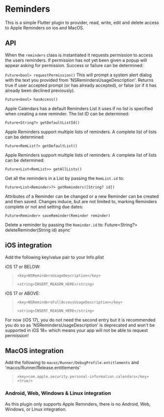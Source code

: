 # Reminders

This is a simple Flutter plugin to provider, read, write, edit and delete access to Apple Reminders on ios and MacOS.

## API

When the `reminders` class is instantiated it requests permission to access the users reminders. If permission has not yet been given a popup will appear asking for permission. Success or failure can be determined:

`Future<bool> requestPermission()`
This will prompt a system alert dialog with the text you provided from 'NSRemindersUsageDescription'. Returns true if user accepted prompt (or has already accepted), or false (or if it has already been declined previously).

`Future<bool> hasAccess()`

Apple Calendars has a default Reminders List it uses if no list is specified when creating a new reminder. The list ID can be determined:

`Future<String?> getDefaultListId()`

Apple Reminders support multiple lists of reminders. A complete list of lists can be determined:

`Future<RemList?> getDefaultList()`

Apple Reminders support multiple lists of reminders. A complete list of lists can be determined:

`Future<List<RemList>> getAllLists()`

Get all the reminders in a List by passing the `RemList.id` to:

`Future<List<Reminder>?> getReminders([String? id])`

Attributes of a Reminder can be changed or a new Reminder can be created and then saved. Changes induce, but are not limited to, marking Reminders complete or not and setting due dates:

`Future<Reminder> saveReminder(Reminder reminder)`

Delete a reminder by passing the `Reminder.id` to:
Future<String?> deleteReminder(String id) async`

## iOS integration

Add the following key/value pair to your Info.plist

iOS 17 or BELOW:
>
>    `<key>NSRemindersUsageDescription</key>`
>
>    `<string>INSERT_REASON_HERE</string>`

iOS 17 or ABOVE:
>    `<key>NSRemindersFullAccessUsageDescription</key>`
>
>    `<string>INSERT_REASON_HERE</string>`

For now (iOS 17), you do not need the second entry but it is recommended you do so as 'NSRemindersUsageDescription' is deprecated and won't be supported in iOS 18+ which means your app will not be able to request permission!

## MacOS integration

Add the following to `macos/Runner/DebugProfile.entitlements` and 'macos/Runner/Release.entitlements'

>
>   `<key>com.apple.security.personal-information.calendars</key>`
>   `<true/>`
>

### Android, Web, Windows & Linux integration

As this plugin only supports Apple Reminders, there is no Android, Web, Windows, or Linux integration.
